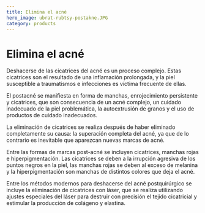 ```yaml
---
title: Elimina el acné
hero_image: ubrat-rubtsy-postakne.JPG
category: products
---
```


# Elimina el acné

Deshacerse de las cicatrices del acné es un proceso complejo. Estas cicatrices son el resultado de una inflamación prolongada, y la piel susceptible a traumatismos e infecciones es víctima frecuente de ellas.

El postacné se manifiesta en forma de manchas, enrojecimiento persistente y cicatrices, que son consecuencia de un acné complejo, un cuidado inadecuado de la piel problemática, la autoextrusión de granos y el uso de productos de cuidado inadecuados.

La eliminación de cicatrices se realiza después de haber eliminado completamente su causa: la superación completa del acné, ya que de lo contrario es inevitable que aparezcan nuevas marcas de acné.

Entre las formas de marcas post-acné se incluyen cicatrices, manchas rojas e hiperpigmentación. Las cicatrices se deben a la irrupción agresiva de los puntos negros en la piel, las manchas rojas se deben al exceso de melanina y la hiperpigmentación son manchas de distintos colores que deja el acné.

Entre los métodos modernos para deshacerse del acné postquirúrgico se incluye la eliminación de cicatrices con láser, que se realiza utilizando ajustes especiales del láser para destruir con precisión el tejido cicatricial y estimular la producción de colágeno y elastina.

